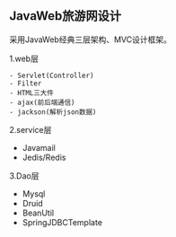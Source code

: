 ## JavaWeb旅游网设计

采用JavaWeb经典三层架构、MVC设计框架。

1.web层

	- Servlet(Controller)
	- Filter
	- HTML三大件
	- ajax(前后端通信)
	- jackson(解析json数据)

2.service层

- Javamail
- Jedis/Redis

3.Dao层

- Mysql
- Druid
- BeanUtil
- SpringJDBCTemplate